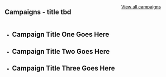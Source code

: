 <div class="grid-container">
  <div class="card-group__header" style="display: grid; grid-template-columns: auto auto;">
    <h2>Campaigns - title tbd</h2>
    <div class="card-group-morelink" style="margin-top: 1rem; justify-self: end;"><a href="{{ headings.link }}">View all campaigns</a></div>
  </div>
    <div class="">
        <ul class="usa-card-group">
        <li class="usa-card tablet:grid-col-4">
            <div class="usa-card__container__campaign-one overlay">
            <div class="usa-card__header">
                <h2 class="usa-card__heading">Campaign Title One Goes Here</h2>
            </div>
            </div>
        </li>
        <li class="usa-card tablet:grid-col-4">
            <div class="usa-card__container__campaign-two overlay">
            <div class="usa-card__header">
                <h2 class="usa-card__heading">Campaign Title Two Goes Here</h2>
            </div>
            </div>
        </li>
        <li class="usa-card tablet:grid-col-4">
            <div class="usa-card__container__campaign-three overlay">
            <div class="usa-card__header">
                <h2 class="usa-card__heading">Campaign Title Three Goes Here</h2>
            </div>
            </div>
        </li>
        </ul>
    </div>
  </div>